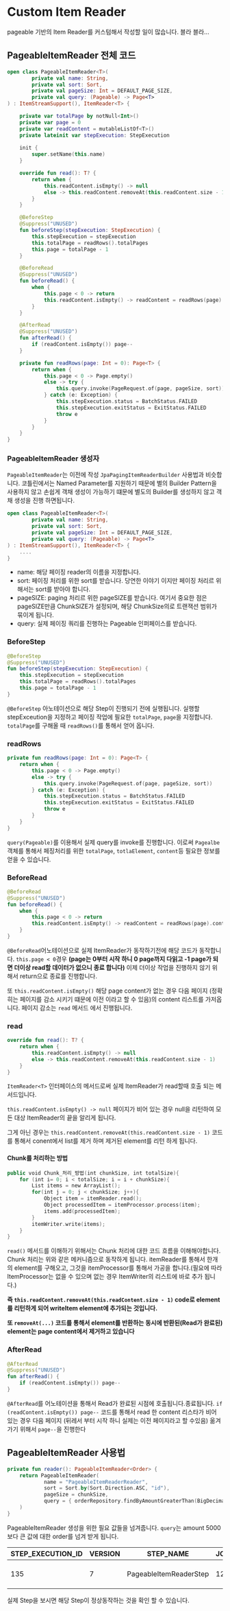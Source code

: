 # Custom Item Reader

pageable 기반의 Item Reader를 커스텀해서 작성할 일이 많습니다. 블라 블라...

## PageableItemReader 전체 코드

```kotlin
open class PageableItemReader<T>(
        private val name: String,
        private val sort: Sort,
        private val pageSize: Int = DEFAULT_PAGE_SIZE,
        private val query: (Pageable) -> Page<T>
) : ItemStreamSupport(), ItemReader<T> {

    private var totalPage by notNull<Int>()
    private var page = 0
    private var readContent = mutableListOf<T>()
    private lateinit var stepExecution: StepExecution
    
    init {
        super.setName(this.name)
    }

    override fun read(): T? {
        return when {
            this.readContent.isEmpty() -> null
            else -> this.readContent.removeAt(this.readContent.size - 1)
        }
    }

    @BeforeStep
    @Suppress("UNUSED")
    fun beforeStep(stepExecution: StepExecution) {
        this.stepExecution = stepExecution
        this.totalPage = readRows().totalPages
        this.page = totalPage - 1
    }

    @BeforeRead
    @Suppress("UNUSED")
    fun beforeRead() {
        when {
            this.page < 0 -> return
            this.readContent.isEmpty() -> readContent = readRows(page).content.toMutableList()
        }
    }

    @AfterRead
    @Suppress("UNUSED")
    fun afterRead() {
        if (readContent.isEmpty()) page--
    }

    private fun readRows(page: Int = 0): Page<T> {
        return when {
            this.page < 0 -> Page.empty()
            else -> try {
                this.query.invoke(PageRequest.of(page, pageSize, sort))
            } catch (e: Exception) {
                this.stepExecution.status = BatchStatus.FAILED
                this.stepExecution.exitStatus = ExitStatus.FAILED
                throw e
            }
        }
    }
}
```

### PageableItemReader 생성자

`PageableItemReader`는 이전에 작성 `JpaPagingItemReaderBuilder` 사용법과 비슷합니다. 코틀린에서는 Named Parameter를 지원하기 때문에 별의 Builder Pattern을 사용하지 않고 손쉽게 객채
생성이 가능하기 떄문에 별도의 Builder를 생성하지 않고 객채 생성을 진행 하면됩니다.

```kotlin
open class PageableItemReader<T>(
        private val name: String,
        private val sort: Sort,
        private val pageSize: Int = DEFAULT_PAGE_SIZE,
        private val query: (Pageable) -> Page<T>
) : ItemStreamSupport(), ItemReader<T> {
    ....
}
```

* name: 해당 페이징 reader의 이름을 지정합니다.
* sort: 페이징 처리를 위한 sort를 받습니다. 당연한 이야기 이지만 페이징 처리르 위해서는 sort를 받아야 합니다.
* pageSIZE: paging 처리르 위한 pageSIZE를 받습니다. 여기서 중요한 점은 pageSIZE만큼 ChunkSIZE가 설정되며, 해당 ChunkSize의로 트랜잭션 범위가 묶이게 됩니다.
* query: 실제 페이징 쿼리를 진행하는 Pageable 인퍼페이스를 받습니다.

### BeforeStep

```kotlin
@BeforeStep
@Suppress("UNUSED")
fun beforeStep(stepExecution: StepExecution) {
    this.stepExecution = stepExecution
    this.totalPage = readRows().totalPages
    this.page = totalPage - 1
}
```

`@BeforeStep` 아노테이션으로 해당 Step이 진행되기 전에 실행됩니다. 실행할 stepExceution을 지정하고 페이징 작업에 필요한 `totalPage`, `page`을 지정합니다. `totalPage`를 구해올
때 `readRows()`를 통해서 얻어 옵니다.

### readRows

```kotlin
private fun readRows(page: Int = 0): Page<T> {
    return when {
        this.page < 0 -> Page.empty()
        else -> try {
            this.query.invoke(PageRequest.of(page, pageSize, sort))
        } catch (e: Exception) {
            this.stepExecution.status = BatchStatus.FAILED
            this.stepExecution.exitStatus = ExitStatus.FAILED
            throw e
        }
    }
}
```

`query(Pageable)`를 이용해서 실제 query를 invoke를 진행합니다. 이로써 `Pagealbe`객체를 통해서 페징처리를 위한 `totalPage`, `totlaElement`, `content`등 필요한 정보를 얻을 수 있습니다.

### BeforeRead

```kotlin
@BeforeRead
@Suppress("UNUSED")
fun beforeRead() {
    when {
        this.page < 0 -> return
        this.readContent.isEmpty() -> readContent = readRows(page).content.toMutableList()
    }
}
```

`@BeforeRead`어노테이션으로 실제 ItemReader가 동작하기전에 해당 코드가 동작합니다. `this.page < 0`경우  **(page는 0부터 시작 하니 0 page까지 다읽고 -1 page가 되면 더이상 read할 데이터가 없으니
종료 합니다)** 이제 더이상 작업을 진행하지 않기 위해서 return으로 종료를 진행합니다.

또 `this.readContent.isEmpty()` 해당 page content가 없는 경우 다음 페이지 (정확히는 페이지를 감소 시키기 떄문에 이전 이라고 할 수 있음)의 content 리스트를 가저옵니다. 페이지 감소는 `read` 메서드 에서
진행됩니다.

### read

```kotlin
override fun read(): T? {
    return when {
        this.readContent.isEmpty() -> null
        else -> this.readContent.removeAt(this.readContent.size - 1)
    }
}
```

`ItemReader<T>` 인터페이스의 메서드로써 실제 ItemReader가 read할때 호출 되는 메서드입니다.

`this.readContent.isEmpty() -> null` 페이지가 비어 있는 경우 null을 리턴하여 모든 대상 ItemReader의 끝을 알리게 됩니다.

그게 아닌 경우는 `this.readContent.removeAt(this.readContent.size - 1)` 코드를 통해서 conent에서 list를 제거 하며 제거된 element를 리턴 하게 됩니다.

#### Chunk를 처리하는 방법

```kotlin
public void Chunk_처리_방법(int chunkSize, int totalSize){
    for (int i= 0; i < totalSize; i = i + chunkSize){
        List items = new ArrayList();
        for(int j = 0; j < chunkSize; j++){
            Object item = itemReader.read();
            Object processedItem = itemProcessor.process(item);
            items.add(processedItem);
        }
        itemWriter.write(items);
    }
}
```

`read()` 메서드를 이해하기 위해서는 Chunk 처리에 대한 코드 흐름을 이해해야합니다. Chunk 처리는 위와 같은 메커니즘으로 동작하게 됩니다. itemReader를 통해서 한개의 element를 구해오고, 그것을 itemProcessor를
통해서 가공을 합니다.(필요에 따라 ItemProcessor는 없을 수 있으며 없는 경우 ItemWriter의 리스트에 바로 추가 됩니다.)

**즉 `this.readContent.removeAt(this.readContent.size - 1)` code로 element를 리턴하게 되어 writeItem element에 추가되는 것입니다.**

**또 `removeAt(...)` 코드를 통해서 element를 반환하는 동시에 반환된(Read가 완료된) element는 page content에서 제거하고 있습니다**

### AfterRead

```kotlin
@AfterRead
@Suppress("UNUSED")
fun afterRead() {
    if (readContent.isEmpty()) page--
}
```

`@AfterRead`를 어노테이션을 통해서 Read가 완료된 시점에 호출됩니다.종료됩니다. `if (readContent.isEmpty()) page--` 코드를 통해서 read 한 content 리스타가 비어 있는 경우 다음 페이지 (뒤레서 부터
시작 하니 실제는 이전 페이지라고 할 수있음) 옮겨 가기 위해서 `page--`을 진행한다

## PageableItemReader 사용법

```kotlin
private fun reader(): PageableItemReader<Order> {
    return PageableItemReader(
            name = "PageableItemReaderReader",
            sort = Sort.by(Sort.Direction.ASC, "id"),
            pageSize = chunkSize,
            query = { orderRepository.findByAmountGreaterThan(BigDecimal(5000), it) }
    )
}
```

PageableItemReader 생성을 위한 필요 값들을 넘겨줍니다. `query`는 amount 5000 보다 큰 값에 대한 order를 넘겨 받게 됩니다.

STEP_EXECUTION_ID | VERSION | STEP_NAME | JOB_EXECUTION_ID | START_TIME | END_TIME | STATUS | COMMIT_COUNT | READ_COUNT | FILTER_COUNT | WRITE_COUNT | READ_SKIP_COUNT | WRITE_SKIP_COUNT | PROCESS_SKIP_COUNT | ROLLBACK_COUNT | EXIT_CODE | EXIT_MESSAGE | LAST_UPDATED
------------------|---------|-----------|------------------|------------|----------|--------|--------------|------------|--------------|-------------|-----------------|------------------|--------------------|----------------|-----------|--------------|-------------
135 | 7 | PageableItemReaderStep | 125 | 2020-01-25 11:54:19 | 2020-01-25 11:54:19 | COMPLETED | 5 | 988 | 0 | 988 | 0 | 0 | 0 | 0 | COMPLETED |  | 2020-01-25 11:54:19

실제 Step을 보시면 해당 Step이 정상동작하는 것을 확인 할 수 있습니다.
